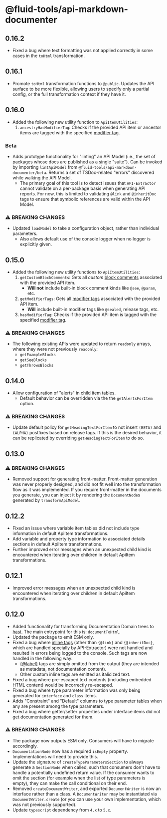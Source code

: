 # @fluid-tools/api-markdown-documenter

## 0.16.2

-   Fixed a bug where text formatting was not applied correctly in some cases in the `toHtml` transformation.

## 0.16.1

-   Promote `toHtml` transformation functions to `@public`.
    Updates the API surface to be more flexible, allowing users to specify only a partial config, or the full transformation context if they have it.

## 0.16.0

-   Added the following new utility function to `ApiItemUtilities`:
    1. `ancestryHasModifierTag`: Checks if the provided API item or ancestor items are tagged with the specified [modifier tag](https://tsdoc.org/pages/spec/tag_kinds/#modifier-tags).

### Beta

-   Adds prototype functionality for "linting" an API Model (i.e., the set of packages whose docs are published as a single "suite").
    Can be invoked by importing `lintApiModel` from `@fluid-tools/api-markdown-documenter/beta`.
    Returns a set of TSDoc-related "errors" discovered while walking the API Model.
    -   The primary goal of this tool is to detect issues that `API-Extractor` cannot validate on a per-package basis when generating API reports.
        For now, this is limited to validating `@link` and `@inheritDoc` tags to ensure that symbolic references are valid within the API Model.

### ⚠ BREAKING CHANGES

-   Updated `loadModel` to take a configuration object, rather than individual parameters.
    -   Also allows default use of the console logger when no logger is explicitly given.

## 0.15.0

-   Added the following new utility functions to `ApiItemUtilities`:
    1. `getCustomBlockComments`: Gets all _custom_ [block comments](https://tsdoc.org/pages/spec/tag_kinds/#block-tags) associated with the provided API item.
        - **Will not** include built-in block comment kinds like `@see`, `@param`, etc.
    2. `getModifierTags`: Gets all [modifier tags](https://tsdoc.org/pages/spec/tag_kinds/#modifier-tags) associated with the provided API item.
        - **Will** include built-in modifier tags like `@sealed`, release tags, etc.
    3. `hasModifierTag`: Checks if the provided API item is tagged with the specified [modifier tag](https://tsdoc.org/pages/spec/tag_kinds/#modifier-tags).

### ⚠ BREAKING CHANGES

-   The following existing APIs were updated to return `readonly` arrays, where they were not previously `readonly`:
    -   `getExampleBlocks`
    -   `getSeeBlocks`
    -   `getThrowsBlocks`

## 0.14.0

-   Allow configuration of "alerts" in child item tables.
    -   Default behavior can be overridden via the the `getAlertsForItem` option.

### ⚠ BREAKING CHANGES

-   Update default policy for `getHeadingTextForItem` to not insert `(BETA)` and `(ALPHA)` postfixes based on release tags.
    If this is the desired behavior, it can be replicated by overriding `getHeadingTextForItem` to do so.

## 0.13.0

### ⚠ BREAKING CHANGES

-   Removed support for generating front-matter.
    Front-matter generation was never properly designed, and did not fit well into the transformation flow as it was implemented.
    If you require front-matter in the documents you generate, you can inject it by rendering the `DocumentNode`s generated by `transformApiModel`.

## 0.12.2

-   Fixed an issue where variable item tables did not include type information in default ApiItem transformations.
-   Add variable and property type information to associated details sections in default ApiItem transformations.
-   Further improved error messages when an unexpected child kind is encountered when iterating over children in default ApiItem transformations.

## 0.12.1

-   Improved error messages when an unexpected child kind is encountered when iterating over children in default ApiItem transformations.

## 0.12.0

-   Added functionality for transforming Documentation Domain trees to [hast](https://github.com/syntax-tree/hast).
    The main entrypoint for this is: `documentToHtml`.
-   Updated the package to emit ESM only.
-   Fixed a bug where [inline tags](https://tsdoc.org/pages/spec/tag_kinds/#inline-tags) (other than `{@link}` and `{@inheritDoc}`, which are handled specially by API-Extractor) were not handled and resulted in errors being logged to the console.
    Such tags are now handled in the following way:
    -   [{@label}](https://tsdoc.org/pages/tags/label/) tags are simply omitted from the output (they are intended as metadata, not documentation content).
    -   Other custom inline tags are emitted as italicized text.
-   Fixed a bug where pre-escaped text contents (including embedded HTML content) would be incorrectly re-escaped.
-   Fixed a bug where type parameter information was only being generated for `interface` and `class` items.
-   Adds "Constraint" and "Default" columns to type parameter tables when any are present among the type parameters.
-   Fixed a bug where getter/setter properties under interface items did not get documentation generated for them.

### ⚠ BREAKING CHANGES

-   The package now outputs ESM only.
    Consumers will have to migrate accordingly.
-   `DocumentationNode` now has a required `isEmpty` property.
    Implementations will need to provide this.
-   Update the signature of `createTypeParametersSection` to always generate a `SectionNode` when called, such that consumers don't have to handle a potentially undefined return value.
    If the consumer wants to omit the section (for example when the list of type parameters is empty), they can make the call conditional on their end.
-   Removed `createDocumentWriter`, and exported `DocumentWriter` is now an interface rather than a class.
    A `DocumentWriter` may be instantiated via `DocumentWriter.create` (or you can use your own implementation, which was not previously supported).
-   Update `typescript` dependency from `4.x` to `5.x`.
